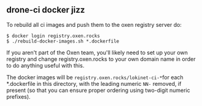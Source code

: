 ## drone-ci docker jizz

To rebuild all ci images and push them to the oxen registry server do:

    $ docker login registry.oxen.rocks
    $ ./rebuild-docker-images.sh *.dockerfile

If you aren't part of the Oxen team, you'll likely need to set up your own registry and change
registry.oxen.rocks to your own domain name in order to do anything useful with this.

The docker images will be `registry.oxen.rocks/lokinet-ci-*`for each \*.dockerfile in this
directory, with the leading numeric `NN-` removed, if present (so that you can ensure proper
ordering using two-digit numeric prefixes).
